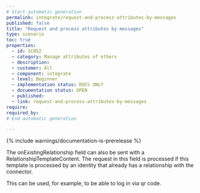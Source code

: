 ```yaml
---
# Start automatic generation
permalink: integrate/request-and-process-attributes-by-messages
published: false
title: "Request and process attributes by messages"
type: scenario
toc: true
properties:
  - id: SC052
  - category: Manage attributes of others
  - description:
  - customer: All
  - component: integrate
  - level: Beginner
  - implementation status: DOCS ONLY
  - documentation status: OPEN
  - published:
  - link: request-and-process-attributes-by-messages
require:
required_by:
# End automatic generation

---
```


{% include warnings/documentation-is-prerelease %}

The onExistingRelationship field can also be sent with a RelationshipTemplateContent. The request in this field is processed if this template is processed by an identity that already has a relationship with the connector.

This can be used, for example, to be able to log in via qr code.
